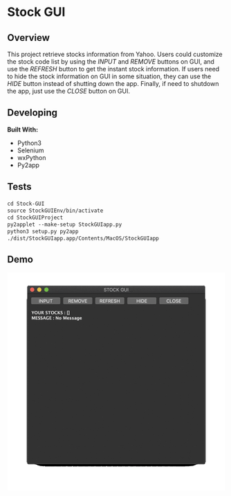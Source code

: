 # Stock GUI

## Overview
This project retrieve stocks information from Yahoo. Users could customize the stock code list by using the *INPUT* and *REMOVE* buttons on GUI, and use the *REFRESH* button to get the instant stock information. If users need to hide the stock information on GUI in some situation, they can use the *HIDE* button instead of shutting down the app. Finally, if need to shutdown the app, just use the *CLOSE* button on GUI.

## Developing
**Built With:**
* Python3
* Selenium
* wxPython
* Py2app

## Tests
```
cd Stock-GUI
source StockGUIEnv/bin/activate
cd StockGUIProject
py2applet --make-setup StockGUIapp.py
python3 setup.py py2app
./dist/StockGUIapp.app/Contents/MacOS/StockGUIapp
```

## Demo
![Demo](https://github.com/Rex-Chiang/Stock-GUI/blob/main/Demo.gif)
